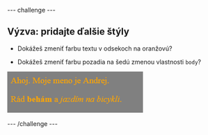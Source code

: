 \--- challenge \---

## Výzva: pridajte ďalšie štýly

+ Dokážeš zmeniť farbu textu v odsekoch na oranžovú?

+ Dokážeš zmeniť farbu pozadia na šedú zmenou vlastnosti `body`?

![snímka obrazovky](images/birthday-more-style.png)

\--- /challenge \---
